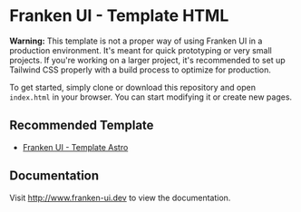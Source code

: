 # Franken UI - Template HTML

**Warning:** This template is not a proper way of using Franken UI in a production environment. It's meant for quick prototyping or very small projects. If you're working on a larger project, it's recommended to set up Tailwind CSS properly with a build process to optimize for production.

To get started, simply clone or download this repository and open `index.html` in your browser. You can start modifying it or create new pages.

## Recommended Template

- [Franken UI - Template Astro](https://github.com/sveltecult/franken-ui-template-astro/)

## Documentation

Visit http://www.franken-ui.dev to view the documentation.

